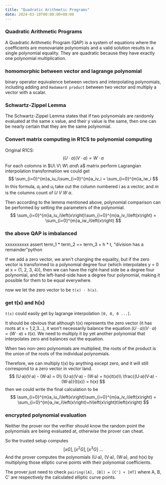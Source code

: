 ```yaml
---
title: "Quadratic Arithmetic Programs"
date: 2024-03-10T00:00:00+08:00
---
```


### Quadratic Arithmetic Programs

A Quadratic Arithmetic Program (QAP) is a system of equations where the coefficients are monovariate polynomials and a valid solution results in a single polynomial equality. They are quadratic because they have exactly one polynomial multiplication.



### homomorphic between vector and lagrange polynomial

binary operator equivalence between vectors and interpolating polynomials, including adding and `Hadamard product` between two vector and multiply a vector with a scalar.



### Schwartz-Zippel Lemma

The Schwartz-Zippel Lemma states that if two polynomials are randomly evaluated at the same x value, and their y value is the same, then one can be nearly certain that they are the same polynomial.



### Convert matrix computing in R1CS to polynomial computing

Original R1CS:
$$
\left(U · a\right)(V · a) = W · a
$$
For each colomns in $U\ V\ W\ $and$\ a$ matrix perform Lagrangian interpolation transformation we could get
$$
\sum_{i=0}^{m}a_iu_i\sum_{i=0}^{m}a_iv_i = \sum_{i=0}^{m}a_iw_i
$$
In this formula, $a_i$ and $u_i$ take out the column numbered i as a vector, and $m$ is the columns count of $U\ V\ W\ a$.

Then according to the lemma mentioned above, polynomial comparison can be performed by setting the parameters of the polynomial.
$$
\sum_{i=0}^{m}a_iu_i\left(x\right)\sum_{i=0}^{m}a_iv_i\left(x\right) = \sum_{i=0}^{m}a_iw_i\left(x\right)
$$

### the above QAP is imbalanced

xxxxxxxxxx assert term_1 * term_2 == term_3 + h * t, "division has a remainder"python

If we add a zero vector, we aren’t changing the equality, but if the zero vector is transformed to a polynomial degree four (which interpolates y = 0 at x = {1, 2, 3, 4}), then we can have the right-hand side be a degree four polynomial, and the left-hand-side have a degree four polynomial, making it possible for them to be equal everywhere. 

now we let the zero vector to be `t(x) · h(x)`.



### get t(x) and h(x)

`t(x)` could easily get by lagrange interpolation `[0, 0, 0 ...]`. 

It should be obvious that although t(x) represents the zero vector (it has roots at x = 1,2,3…), it won’t necessarily balance the equation $(U·a)(V·a) = (W·a) + t(x)$. We need to multiply it by yet another polynomial that interpolates zero and balances out the equation.

When two non-zero polynomials are multiplied, the roots of the product is the union of the roots of the individual polynomials.

Therefore, we can multiply t(x) by anything except zero, and it will still correspond to a zero vector in vector land.
$$
(U·a)(V·a) - (W·a) = 0\\
(U·a)(V·a) - (W·a) = h(x)t(x)\\
\frac{(U·a)(V·a) - (W·a)}{t(x)} = h(x)
$$
then we could write the final calculation to be 
$$
\sum_{i=0}^{m}a_iu_i\left(x\right)\sum_{i=0}^{m}a_iv_i\left(x\right) = \sum_{i=0}^{m}a_iw_i\left(x\right)+h\left(x\right)t\left(x\right)
$$

### encrypted polynomial evaluation

Neither the prover nor the verifier should know the random point the polynomials are being evaluated at, otherwise the prover can cheat.

So the trusted setup computes
$$
[xG], [x^2G], [x^3G]\ ...
$$
And the prover computes the polynomials (U·a), (V·a), (W·a), and h(x) by multiplying those elliptic curve points with their polynomial coefficients.

The prover just need to check `pairing([A], [B]) = [C'] + [HT]` where A, B, C' are respectively the calculated elliptic curve points.
